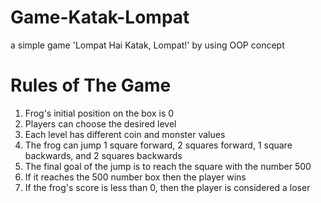 # Game-Katak-Lompat
a simple game 'Lompat Hai Katak, Lompat!' by using OOP concept

# Rules of The Game
1. Frog's initial position on the box is 0
2. Players can choose the desired level
3. Each level has different coin and monster values
4. The frog can jump 1 square forward, 2 squares forward, 1 square backwards, and 2 squares backwards
5. The final goal of the jump is to reach the square with the number 500
6. If it reaches the 500 number box then the player wins
7. If the frog's score is less than 0, then the player is considered a loser
